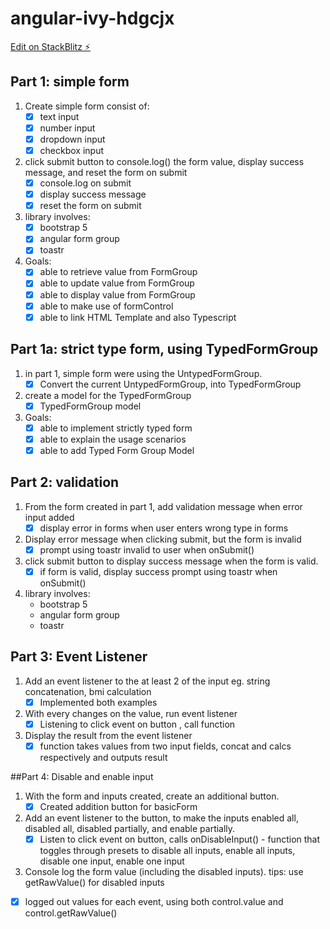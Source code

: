 # angular-ivy-hdgcjx

[Edit on StackBlitz ⚡️](https://stackblitz.com/edit/angular-ivy-hdgcjx)

## Part 1: simple form
1. Create simple form consist of:
    - [x] text input 
    - [x] number input
    - [x] dropdown input
    - [x] checkbox input

2. click submit button to console.log() the form value, display success message, and reset the form on submit
    - [x] console.log on submit
    - [x] display success message
    - [x] reset the form on submit

3. library involves:
    - [x] bootstrap 5
    - [x] angular form group
    - [x] toastr

4. Goals:
    - [x] able to retrieve value from FormGroup
    - [x] able to update value from FormGroup
    - [x] able to display value from FormGroup
    - [x] able to make use of formControl
    - [x] able to link HTML Template and also Typescript
    
## Part 1a: strict type form, using TypedFormGroup
1. in part 1, simple form were using the UntypedFormGroup. 
    - [x] Convert the current UntypedFormGroup, into TypedFormGroup

2. create a model for the TypedFormGroup
    - [x] TypedFormGroup model

3. Goals:
    - [x] able to implement strictly typed form
    - [x] able to explain the usage scenarios
    - [x] able to add Typed Form Group Model
    
## Part 2: validation
1. From the form created in part 1, add validation message when error input added
    - [x] display error in forms when user enters wrong type in forms

2. Display error message when clicking submit, but the form is invalid
    - [x] prompt using toastr invalid to user when onSubmit()

3. click submit button to display success message when the form is valid.
    - [x] if form is valid, display success prompt using toastr when onSubmit()

4. library involves:
    - bootstrap 5
    - angular form group
    - toastr

## Part 3: Event Listener
1. Add an event listener to the at least 2 of the input eg. string concatenation, bmi calculation 
    - [x] Implemented both examples
2. With every changes on the value, run event listener 
    - [x] Listening to click event on button , call function
3. Display the result from the event listener 
    - [x] function takes values from two input fields, concat and calcs respectively and outputs result

##Part 4: Disable and enable input
1. With the form and inputs created, create an additional button.
    - [x] Created addition button for basicForm
2. Add an event listener to the button, to make the inputs enabled all, disabled all, disabled partially, and enable partially.
    - [x] Listen to click event on button, calls onDisableInput() - function that toggles through presets to disable all inputs, enable all inputs, disable one input, enable one input
3. Console log the form value (including the disabled inputs). tips: use getRawValue() for disabled inputs
 - [x] logged out values for each event, using both control.value and control.getRawValue()



